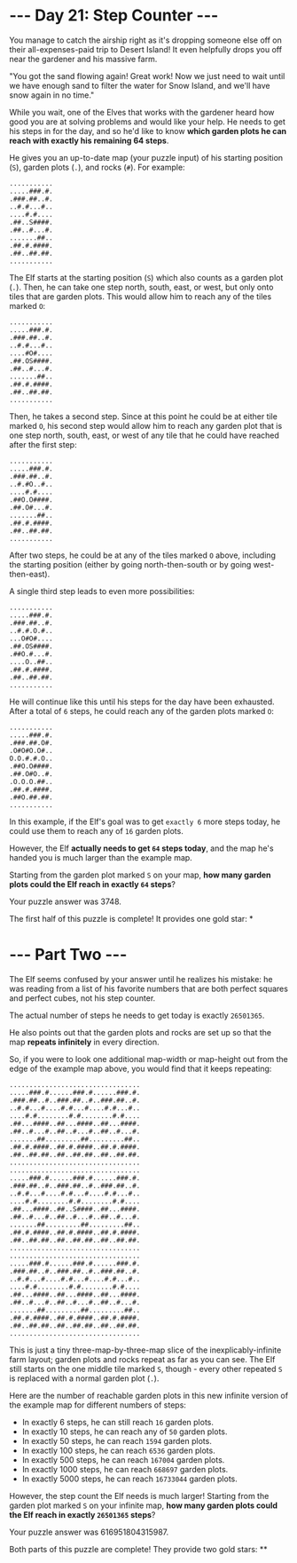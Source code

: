# --- Day 21: Step Counter ---

You manage to catch the airship right as it's dropping someone else off on their all-expenses-paid trip to Desert
Island! It even helpfully drops you off near the gardener and his massive farm.

"You got the sand flowing again! Great work! Now we just need to wait until we have enough sand to filter the water for
Snow Island, and we'll have snow again in no time."

While you wait, one of the Elves that works with the gardener heard how good you are at solving problems and would
like your help. He needs to get his steps in for the day, and so he'd like to know **which garden plots he can reach
with exactly his remaining 64 steps**.

He gives you an up-to-date map (your puzzle input) of his starting position (`S`), garden plots (`.`), and rocks (`#`).
For example:

```
...........
.....###.#.
.###.##..#.
..#.#...#..
....#.#....
.##..S####.
.##..#...#.
.......##..
.##.#.####.
.##..##.##.
...........
```

The Elf starts at the starting position (`S`) which also counts as a garden plot (`.`). Then, he can take one step
north, south, east, or west, but only onto tiles that are garden plots. This would allow him to reach any of the tiles
marked `O`:

```
...........
.....###.#.
.###.##..#.
..#.#...#..
....#O#....
.##.OS####.
.##..#...#.
.......##..
.##.#.####.
.##..##.##.
...........
```

Then, he takes a second step. Since at this point he could be at either tile marked `O`, his second step would allow
him to reach any garden plot that is one step north, south, east, or west of any tile that he could have reached after
the first step:

```
...........
.....###.#.
.###.##..#.
..#.#O..#..
....#.#....
.##O.O####.
.##.O#...#.
.......##..
.##.#.####.
.##..##.##.
...........
```

After two steps, he could be at any of the tiles marked `O` above, including the starting position (either by going
north-then-south or by going west-then-east).

A single third step leads to even more possibilities:

```
...........
.....###.#.
.###.##..#.
..#.#.O.#..
...O#O#....
.##.OS####.
.##O.#...#.
....O..##..
.##.#.####.
.##..##.##.
...........
```

He will continue like this until his steps for the day have been exhausted. After a total of `6` steps, he could reach
any of the garden plots marked `O`:

```
...........
.....###.#.
.###.##.O#.
.O#O#O.O#..
O.O.#.#.O..
.##O.O####.
.##.O#O..#.
.O.O.O.##..
.##.#.####.
.##O.##.##.
...........
```

In this example, if the Elf's goal was to get `exactly 6` more steps today, he could use them to reach any of `16`
garden plots.

However, the Elf **actually needs to get `64` steps today**, and the map he's handed you is much larger than the example
map.

Starting from the garden plot marked `S` on your map, **how many garden plots could the Elf reach in exactly `64` 
steps**?

Your puzzle answer was 3748.

The first half of this puzzle is complete! It provides one gold star: *

# --- Part Two ---

The Elf seems confused by your answer until he realizes his mistake: he was reading from a list of his favorite numbers that are both perfect squares and perfect cubes, not his step counter.

The actual number of steps he needs to get today is exactly `26501365`.

He also points out that the garden plots and rocks are set up so that the map **repeats infinitely** in every direction.

So, if you were to look one additional map-width or map-height out from the edge of the example map above, you would find that it keeps repeating:

```
.................................
.....###.#......###.#......###.#.
.###.##..#..###.##..#..###.##..#.
..#.#...#....#.#...#....#.#...#..
....#.#........#.#........#.#....
.##...####..##...####..##...####.
.##..#...#..##..#...#..##..#...#.
.......##.........##.........##..
.##.#.####..##.#.####..##.#.####.
.##..##.##..##..##.##..##..##.##.
.................................
.................................
.....###.#......###.#......###.#.
.###.##..#..###.##..#..###.##..#.
..#.#...#....#.#...#....#.#...#..
....#.#........#.#........#.#....
.##...####..##..S####..##...####.
.##..#...#..##..#...#..##..#...#.
.......##.........##.........##..
.##.#.####..##.#.####..##.#.####.
.##..##.##..##..##.##..##..##.##.
.................................
.................................
.....###.#......###.#......###.#.
.###.##..#..###.##..#..###.##..#.
..#.#...#....#.#...#....#.#...#..
....#.#........#.#........#.#....
.##...####..##...####..##...####.
.##..#...#..##..#...#..##..#...#.
.......##.........##.........##..
.##.#.####..##.#.####..##.#.####.
.##..##.##..##..##.##..##..##.##.
.................................
```

This is just a tiny three-map-by-three-map slice of the inexplicably-infinite farm layout; garden plots and rocks repeat as far as you can see. The Elf still starts on the one middle tile marked `S`, though - every other repeated `S` is replaced with a normal garden plot (`.`).

Here are the number of reachable garden plots in this new infinite version of the example map for different numbers of steps:

- In exactly 6 steps, he can still reach `16` garden plots.
- In exactly 10 steps, he can reach any of `50` garden plots.
- In exactly 50 steps, he can reach `1594` garden plots.
- In exactly 100 steps, he can reach `6536` garden plots.
- In exactly 500 steps, he can reach `167004` garden plots.
- In exactly 1000 steps, he can reach `668697` garden plots.
- In exactly 5000 steps, he can reach `16733044` garden plots.

However, the step count the Elf needs is much larger! Starting from the garden plot marked `S` on your infinite map, **how many garden plots could the Elf reach in exactly `26501365` steps**?

Your puzzle answer was 616951804315987.

Both parts of this puzzle are complete! They provide two gold stars: **
